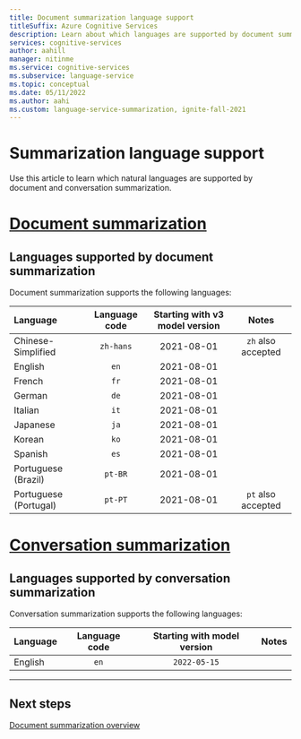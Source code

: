 ```yaml
---
title: Document summarization language support
titleSuffix: Azure Cognitive Services
description: Learn about which languages are supported by document summarization.
services: cognitive-services
author: aahill
manager: nitinme
ms.service: cognitive-services
ms.subservice: language-service
ms.topic: conceptual
ms.date: 05/11/2022
ms.author: aahi
ms.custom: language-service-summarization, ignite-fall-2021
---
```


# Summarization language support

Use this article to learn which natural languages are supported by document and conversation summarization. 

# [Document summarization](#tab/document-summarization)

## Languages supported by document summarization 

Document summarization supports the following languages:

| Language              | Language code |  Starting with v3 model version |     Notes          |
|:----------------------|:-------------:|:-------------------------------:|:------------------:|
| Chinese-Simplified    | `zh-hans`     | 2021-08-01                      | `zh` also accepted |
| English               | `en`          | 2021-08-01                      |                    |
| French                | `fr`          | 2021-08-01                      |                    |
| German                | `de`          | 2021-08-01                      |                    |
| Italian               | `it`          | 2021-08-01                      |                    |
| Japanese              | `ja`          | 2021-08-01                      |                    |
| Korean                | `ko`          | 2021-08-01                      |                    |
| Spanish               | `es`          | 2021-08-01                      |                    |
| Portuguese (Brazil)   | `pt-BR`       | 2021-08-01                      |                    |
| Portuguese (Portugal) | `pt-PT`       | 2021-08-01                      | `pt` also accepted |

# [Conversation summarization](#tab/conversation-summarization)

## Languages supported by conversation summarization 

Conversation summarization supports the following languages:

| Language              | Language code |  Starting with model version |     Notes          |
|:----------------------|:-------------:|:-------------------------------:|:------------------:|
| English               | `en`          | `2022-05-15`                      |                    |

---

## Next steps

[Document summarization overview](overview.md)

